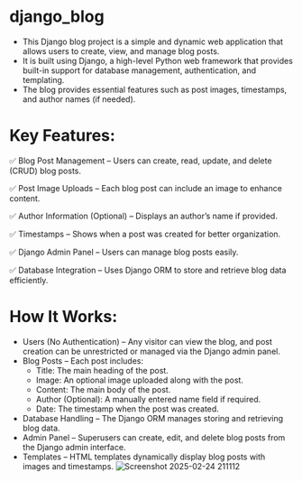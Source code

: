 # django_blog
* This Django blog project is a simple and dynamic web application that allows users to create, view, and manage blog posts.
* It is built using Django, a high-level Python web framework that provides built-in support for database management, authentication, and templating.
* The blog provides essential features such as post images, timestamps, and author names (if needed).
# Key Features:
✅ Blog Post Management – Users can create, read, update, and delete (CRUD) blog posts.

✅ Post Image Uploads – Each blog post can include an image to enhance content.

✅ Author Information (Optional) – Displays an author’s name if provided.

✅ Timestamps – Shows when a post was created for better organization.

✅ Django Admin Panel – Users can manage blog posts easily.

✅ Database Integration – Uses Django ORM to store and retrieve blog data efficiently.
# How It Works:
* Users (No Authentication) – Any visitor can view the blog, and post creation can be unrestricted or managed via the Django admin panel.
* Blog Posts – Each post includes:
  * Title: The main heading of the post.
  * Image: An optional image uploaded along with the post.
  * Content: The main body of the post.
  * Author (Optional): A manually entered name field if required.
  * Date: The timestamp when the post was created.
* Database Handling – The Django ORM manages storing and retrieving blog data.
* Admin Panel – Superusers can create, edit, and delete blog posts from the Django admin interface.
* Templates – HTML templates dynamically display blog posts with images and timestamps.
![Screenshot 2025-02-24 211112](https://github.com/user-attachments/assets/73129110-22e5-4174-aa92-a5c1e5ab86f8)
